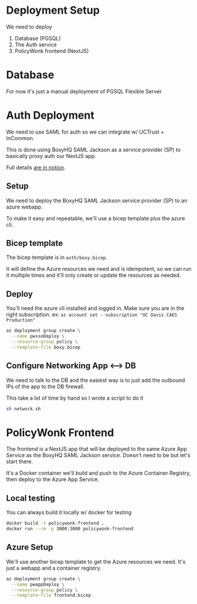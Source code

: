 # Deployment Setup

We need to deploy

1. Database (PGSQL)
2. The Auth service
3. PolicyWonk frontend (NextJS)

# Database

For now it's just a manual deployment of PGSQL Flexible Server

# Auth Deployment

We need to use SAML for auth so we can integrate w/ UCTrust + InCommon.

This is done using BoxyHQ SAML Jackson as a service provider (SP) to basically proxy auth our NextJS app.

Full details [are in notion](https://www.notion.so/caes-cru/SAML-Shibboleth-1b4e70f6741180d9b780fb1354c0b380?pvs=4).

## Setup

We need to deploy the BoxyHQ SAML Jackson service provider (SP) to an azure webapp.

To make it easy and repeatable, we'll use a bicep template plus the azure cli.

## Bicep template

The bicep template is in `auth/boxy.bicep`.

It will define the Azure resources we need and is idempotent, so we can run it multiple times and it'll only create or update the resources as needed.

## Deploy

You'll need the azure cli installed and logged in. Make sure you are in the right subscription. ex: `az account set --subscription "UC Davis CAES Production"`

```bash
az deployment group create \
  --name pwssoDeploy \
  --resource-group policy \
  --template-file boxy.bicep
```

## Configure Networking App <--> DB

We need to talk to the DB and the easiest way is to just add the outbound IPs of the app to the DB firewall.

This take a lot of time by hand so I wrote a script to do it

```bash
sh network.sh
```

# PolicyWonk Frontend

The frontend is a NextJS app that will be deployed to the same Azure App Service as the BoxyHQ SAML Jackson service. Doesn't need to be but let's start there.

It's a Docker container we'll build and push to the Azure Container Registry, then deploy to the Azure App Service.

## Local testing

You can always build it locally w/ docker for testing

```bash
docker build -t policywonk-frontend .
docker run --rm -p 3000:3000 policywonk-frontend
```

## Azure Setup

We'll use another bicep template to get the Azure resources we need. It's just a webapp and a container registry.

```bash
az deployment group create \
  --name pwappDeploy \
  --resource-group policy \
  --template-file frontend.bicep
```
